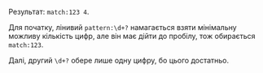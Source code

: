 
Результат: `match:123 4`.

Для початку, лінивий `pattern:\d+?` намагається взяти мінімальну можливу кількість цифр, але він має дійти до пробілу, тож обирається `match:123`.

Далі, другий `\d+?` обере лише одну цифру, бо цього достатньо.
